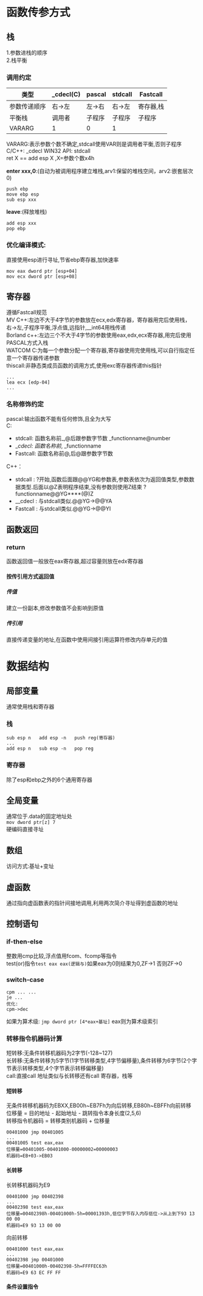 # 函数传参方式
## 栈
1.参数进栈的顺序  
2.栈平衡
### 调用约定
类型 | _cdecl(C) |  pascal | stdcall | Fastcall| 
-|-|-|-|-|
参数传递顺序 | 右->左 | 左->右 | 右->左 | 寄存器,栈
平衡栈 | 调用者 | 子程序 | 子程序 | 子程序
VARARG | 1 | 0 | 1 |
VARARG:表示参数个数不确定,stdcall使用VAR则是调用者平衡,否则子程序  
C/C++: _cdecl
WIN32 API: stdcall  
ret X == add esp X ,X=参数个数x4h  
  
**enter xxx,0**:(自动为被调用程序建立堆栈,arv1:保留的堆栈空间，arv2:嵌套层次0)  
```
push ebp  
move ebp esp
sub esp xxx
```
**leave**:(释放堆栈)  
```
add esp xxx
pop ebp
```
### 优化编译模式:
直接使用esp进行寻址,节省ebp寄存器,加快速率  
```
mov eax dword ptr [esp+04]
mov ecx dword ptr [esp+08]
```
## 寄存器
遵循Fastcall规范  
MV C++:左边不大于4字节的参数放在ecx,edx寄存器，寄存器用完后使用栈，右->左,子程序平衡,浮点值,远指针,__int64用栈传递  
Borland c++:左边三个不大于4字节的参数使用eax,edx,ecx寄存器,用完后使用PASCAL方式入栈  
WATCOM C:为每一个参数分配一个寄存器,寄存器使用完使用栈,可以自行指定任意一个寄存器传递参数  
thiscall:非静态类成员函数的调用方式,使用exc寄存器传递this指针  
```
...
lea ecx [edp-04]
...
```
### 名称修饰约定
pascal:输出函数不能有任何修饰,且全为大写  
C:  
* stdcall:  函数名称前_,@后跟参数字节数 _functionname@number  
* __cdecl:  函数名称前_, _functionname  
* Fastcall:  函数名称前@,后@跟参数字节数  

C++：  
* stdcall : ?开始,函数后面跟@@YG和参数表,参数表依次为返回值类型,参数数据类型.后面以@Z表明程序结束,没有参数则使用Z结束 ?functionname@@YG****(@)Z  
* __cdecl : 与stdcall类似.@@YG->@@YA
* Fastcall : 与stdcall类似.@@YG->@@YI
## 函数返回
### return
函数返回值一般放在eax寄存器,超过容量则放在edx寄存器  
#### 按传引用方式返回值 
##### 传值
建立一份副本,修改参数值不会影响到原值
##### 传引用
直接传递变量的地址,在函数中使用间接引用运算符修改内存单元的值
# 数据结构
## 局部变量
通常使用栈和寄存器
### 栈
```
sub esp n   add esp -n   push reg(寄存器)
...
add esp n   sub esp -n   pop reg
```
### 寄存器
除了esp和ebp之外的6个通用寄存器
## 全局变量
通常位于.data的固定地址处  
`mov dword ptr[z] 7`  
硬编码直接寻址
## 数组
访问方式:基址+变址
## 虚函数
通过指向虚函数表的指针间接地调用,利用两次简介寻址得到虚函数的地址
## 控制语句
### if-then-else
整数用cmp比较,浮点值用fcom、fcomp等指令  
test(or)指令`test eax eax(逻辑与)`如果eax为0则结果为0,ZF->1 否则ZF->0
### switch-case
```
cpm ... ...
je ...
优化:
cpm->dec
```
如果为算术级:
`jmp dword ptr [4*eax+基址]` eax则为算术级索引
### 转移指令机器码计算
短转移:无条件转移机器码为2字节(-128~127)  
长转移:无条件转移为5字节(1字节转移类型,4字节偏移量),条件转移为6字节(2个字节表示转移类型,4个字节表示转移偏移量)  
call:直接call 地址类似与长转移还有call 寄存器，栈等
#### 短转移
无条件转移机器码为EBXX,EB00h~EB7Fh为向后转移,EB80h~EBFFh向前转移  
位移量 = 目的地址 - 起始地址 - 跳转指令本身长度(2,5,6)  
转移指令机器码 = 转移类别机器码 + 位移量
```
00401000 jmp 00401005
...
00401005 test eax,eax
位移量=00401005-00401000-00000002=00000003
机器码=EB+03->EB03
```
#### 长转移
长转移机器码为E9
```
00401000 jmp 00402398
...
00402398 test eax,eax
位移量=00402398h-00401000h-5h=00001393h,低位字节存入内存低位->从上到下93 13 00 00
机器码=E9 93 13 00 00
```
向前转移
```
00401000 test eax,eax
...
00402398 jmp 00401000
位移量=00401000h-00402398-5h=FFFFEC63h
机器码=E9 63 EC FF FF
```
#### 条件设置指令

